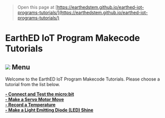 
> Open this page at [https://earthedstem.github.io/earthed-iot-programs-tutorials/](https://earthedstem.github.io/earthed-iot-programs-tutorials/)
 
# EarthED IoT Program Makecode Tutorials 
![](https://raw.githubusercontent.com/EarthEdSTEM/earthed-iot-programs-tutorials/master/Images/IOT_Tutorial_Banner.png)
Menu
--------------------------------------
Welcome to the EarthED IoT Program Makecode Tutorials. Please choose a tutorial from the list below.

**[- Connect and Test the micro:bit](/earthed-iot-programs-tutorials/T_Connect)**<br>
**[- Make a Servo Motor Move](/earthed-iot-programs-tutorials/T_Servo)**<br>
**[- Record a Temperature](/earthed-iot-programs-tutorials/T_DHT11)**<br>
**[- Make a Light Emitting Diode (LED) Shine](/earthed-iot-programs-tutorials/T_LED)**<br><br>



<script src="https://makecode.com/gh-pages-embed.js"></script><script>makeCodeRender("{{ site.makecode.home_url }}", "{{ site.github.owner_name }}/{{ site.github.repository_name }}");</script>